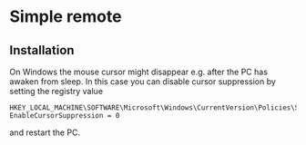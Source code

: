 # Simple remote

## Installation

On Windows the mouse cursor might disappear e.g. after the PC has awaken from sleep.
In this case you can disable cursor suppression by setting the registry value 

```
HKEY_LOCAL_MACHINE\SOFTWARE\Microsoft\Windows\CurrentVersion\Policies\System
EnableCursorSuppression = 0
```

and restart the PC.